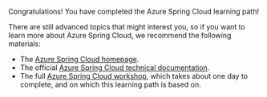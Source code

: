 Congratulations! You have completed the Azure Spring Cloud learning path!

There are still advanced topics that might interest you, so if you want to learn more about Azure Spring Cloud, we recommend the following materials:

- The [Azure Spring Cloud homepage](https://azure.microsoft.com/fr-fr/services/spring-cloud/?WT.mc_id=azurespringcloud-mslearn-judubois).
- The official [Azure Spring Cloud technical documentation](https://docs.microsoft.com/en-us/azure/spring-cloud/?WT.mc_id=azurespringcloud-mslearn-judubois).
- The full [Azure Spring Cloud workshop](https://github.com/microsoft/azure-spring-cloud-training), which takes about one day to complete, and on which this learning path is based on.
